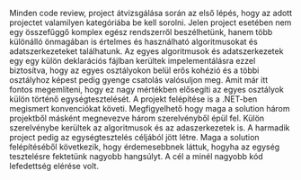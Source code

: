 
Minden code review, project átvizsgálása során az első lépés, hogy az adott projectet valamilyen kategóriába be kell sorolni. Jelen project esetében nem egy összefűggő komplex egész rendszerről beszélhetünk, hanem több különálló önmagában is értelmes és használható algoritmusokat és adatszerkezeteket találhatunk. Az egyes algoritmusok és adatszerkezetek egy egy külön deklarációs fájlban kerültek impelementálásra ezzel biztosítva, hogy az egyes osztályokon belül erős kohézió és a többi osztályhoz képest pedig gyenge csatolás valósuljon meg. Amit már itt fontos megemlíteni, hogy ez nagy mértékben elősegíti az egyes osztályok külön történő egységtesztelését. A projekt felépítése is a .NET-ben megismert konvenciókat követi. Megfigyelhető hogy maga a solution három projektből másként megnevezve három szerelvényből épül fel. Külön szerelvénybe kerültek az algoritmusok és az adaszerkezetek is. A harmadik project pedig az egységtesztelés céljából jött létre. Maga a solution felépítéséből következik, hogy érdemesebbnek láttuk, hogyha az egység tesztelésre fektetünk nagyobb hangsúlyt. A cél a minél nagyobb kód lefedettség elérése volt.

